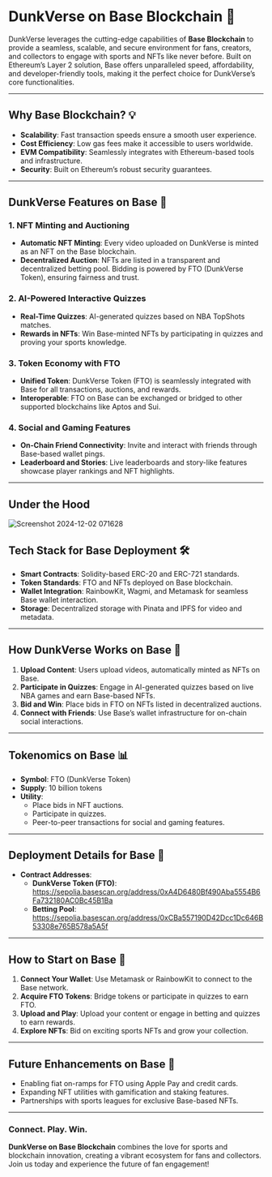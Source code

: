 # DunkVerse on Base Blockchain 🌉

DunkVerse leverages the cutting-edge capabilities of **Base Blockchain** to provide a seamless, scalable, and secure environment for fans, creators, and collectors to engage with sports and NFTs like never before. Built on Ethereum’s Layer 2 solution, Base offers unparalleled speed, affordability, and developer-friendly tools, making it the perfect choice for DunkVerse’s core functionalities.

---

## Why Base Blockchain? 💡

- **Scalability**: Fast transaction speeds ensure a smooth user experience.
- **Cost Efficiency**: Low gas fees make it accessible to users worldwide.
- **EVM Compatibility**: Seamlessly integrates with Ethereum-based tools and infrastructure.
- **Security**: Built on Ethereum’s robust security guarantees.

---

## DunkVerse Features on Base 🌟

### 1. **NFT Minting and Auctioning**
- **Automatic NFT Minting**: Every video uploaded on DunkVerse is minted as an NFT on the Base blockchain.
- **Decentralized Auction**: NFTs are listed in a transparent and decentralized betting pool. Bidding is powered by FTO (DunkVerse Token), ensuring fairness and trust.

### 2. **AI-Powered Interactive Quizzes**
- **Real-Time Quizzes**: AI-generated quizzes based on NBA TopShots matches.
- **Rewards in NFTs**: Win Base-minted NFTs by participating in quizzes and proving your sports knowledge.

### 3. **Token Economy with FTO**
- **Unified Token**: DunkVerse Token (FTO) is seamlessly integrated with Base for all transactions, auctions, and rewards.
- **Interoperable**: FTO on Base can be exchanged or bridged to other supported blockchains like Aptos and Sui.

### 4. **Social and Gaming Features**
- **On-Chain Friend Connectivity**: Invite and interact with friends through Base-based wallet pings.
- **Leaderboard and Stories**: Live leaderboards and story-like features showcase player rankings and NFT highlights.

---

## Under the Hood

![Screenshot 2024-12-02 071628](https://github.com/user-attachments/assets/6bb743ac-28a8-4537-aa72-4b74af43f82a)


## Tech Stack for Base Deployment 🛠️

- **Smart Contracts**: Solidity-based ERC-20 and ERC-721 standards.
- **Token Standards**: FTO and NFTs deployed on Base blockchain.
- **Wallet Integration**: RainbowKit, Wagmi, and Metamask for seamless Base wallet interaction.
- **Storage**: Decentralized storage with Pinata and IPFS for video and metadata.

---

## How DunkVerse Works on Base 🚀

1. **Upload Content**: Users upload videos, automatically minted as NFTs on Base.
2. **Participate in Quizzes**: Engage in AI-generated quizzes based on live NBA games and earn Base-based NFTs.
3. **Bid and Win**: Place bids in FTO on NFTs listed in decentralized auctions.
4. **Connect with Friends**: Use Base’s wallet infrastructure for on-chain social interactions.

---

## Tokenomics on Base 📊

- **Symbol**: FTO (DunkVerse Token)
- **Supply**: 10 billion tokens
- **Utility**:
  - Place bids in NFT auctions.
  - Participate in quizzes.
  - Peer-to-peer transactions for social and gaming features.

---

## Deployment Details for Base 📝

- **Contract Addresses**:
  - **DunkVerse Token (FTO)**: https://sepolia.basescan.org/address/0xA4D6480Bf490Aba5554B6Fa732180AC0Bc45B1Ba
  - **Betting Pool**: https://sepolia.basescan.org/address/0xCBa557190D42Dcc1Dc646B53308e765B578a5A5f

---

## How to Start on Base 🚀

1. **Connect Your Wallet**: Use Metamask or RainbowKit to connect to the Base network.
2. **Acquire FTO Tokens**: Bridge tokens or participate in quizzes to earn FTO.
3. **Upload and Play**: Upload your content or engage in betting and quizzes to earn rewards.
4. **Explore NFTs**: Bid on exciting sports NFTs and grow your collection.

---

## Future Enhancements on Base 🌟

- Enabling fiat on-ramps for FTO using Apple Pay and credit cards.
- Expanding NFT utilities with gamification and staking features.
- Partnerships with sports leagues for exclusive Base-based NFTs.

---

### **Connect. Play. Win.**  
**DunkVerse on Base Blockchain** combines the love for sports and blockchain innovation, creating a vibrant ecosystem for fans and collectors. Join us today and experience the future of fan engagement!
